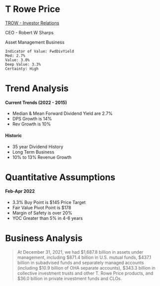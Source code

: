 # T Rowe Price 
[TROW - Investor Relations](https://troweprice.gcs-web.com/financial-information/annual-reports)

CEO - Robert W Sharps

Asset Management Business 

```
Indicator of Value: FwdDivYield
Med: 2.7%
Value: 3.0%
Deep Value: 3.3%
Certainty: High
```

# Trend Analysis
#### Current Trends (2022 - 2015)
- Median & Mean Forward Dividend Yield are 2.7%
- DPS Growth is 14%
- Rev Growth is 10%

#### Historic 
- 35 year Dividend History
- Long Term Business
- 10% to 13% Revenue Growth

# Quantitative Assumptions 
#### Feb-Apr 2022
- 3.3% Buy Point is $145 Price Target
- Fair Value Pivot Point is $178
- Margin of Safety is over 20%
- YOC Greater than 5% in 4-6 years 

# Business Analysis
> At December 31, 2021, we had $1,687.8 billion in assets under management, including $871.4 billion in U.S. mutual funds, $437.1 billion in subadvised funds and separately managed accounts (including $10.9 billion of OHA separate accounts), $343.3 billion in collective investment trusts and other T. Rowe Price products, and $36.0 billion in private investment funds and CLOs.